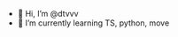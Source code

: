 - 👋 Hi, I’m @dtvvv
- 🌱 I’m currently learning TS, python, move


<!---
dtvvv/dtvvv is a ✨ special ✨ repository because its `README.md` (this file) appears on your GitHub profile.
You can click the Preview link to take a look at your changes.
--->
